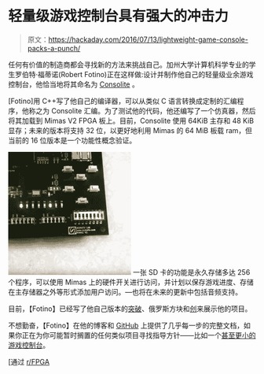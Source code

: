 # 轻量级游戏控制台具有强大的冲击力

> 原文：<https://hackaday.com/2016/07/13/lightweight-game-console-packs-a-punch/>

任何有价值的制造商都会寻找新的方法来挑战自己。加州大学计算机科学专业的学生罗伯特·福蒂诺(Robert Fotino)正在这样做:设计并制作他自己的轻量级业余游戏控制台，他恰当地将其命名为 [Consolite](https://fotino.me/consolite-fpga/) 。

[Fotino]用 C++写了他自己的编译器，可以从类似 C 语言转换成定制的汇编程序，他称之为 Consolite 汇编。为了测试他的代码，他还编写了一个仿真器，然后将其加载到 Mimas V2 FPGA 板上。目前，Consolite 使用 64KiB 主存和 48 KiB 显存；未来的版本将支持 32 位，以更好地利用 Mimas 的 64 MiB 板载 ram，但当前的 16 位版本是一个功能性概念验证。

[![consolite-status-leds-and-hardware-switches_thumbnail](img/0ac2c49a08503d324f8759629ba70f76.png)](https://hackaday.com/wp-content/uploads/2016/07/consolite-status-leds-and-hardware-switches_thumbnail.png) 一张 SD 卡的功能是永久存储多达 256 个程序，可以使用 Mimas 上的硬件开关进行访问，并计划以保存游戏进度、存储在主存储器之外等形式添加用户访问。—也将在未来的更新中包括音频支持。

目前，【Fotino】已经写了他自己版本的[突破](https://fotino.me/breakout-in-assembly/#play)、俄罗斯方块和[创](https://fotino.me/consolite-fpga/#emulation)来展示他的项目。

不想勤奋，【Fotino】在他的博客和 [GitHub](https://github.com/rfotino/consolite-assembler) 上提供了几乎每一步的完整文档，如果你正在为你可能暂时搁置的任何类似项目寻找指导方针——比如一个[甚至更小的游戏控制台](http://hackaday.com/2016/04/10/tiny-attiny85-game-console/)。

[通过 [r/FPGA](https://www.reddit.com/r/FPGA/comments/4nubs0/consolite_a_tiny_game_console_on_an_fpga/)